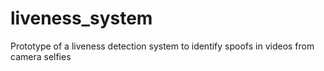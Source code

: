 # liveness_system
Prototype of a liveness detection system to identify spoofs in videos from camera selfies
